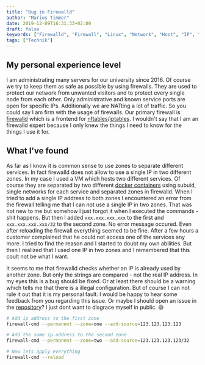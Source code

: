 ```yaml
---
title: "Bug in Firewalld"
author: "Marius Timmer"
date: 2019-12-09T16:31:33+02:00
draft: false
keywords: ["Firewalld", "Firewall", "Linux", "Network", "Host", "IP", "IP address", "nftables", "iptables"]
tags: ["Technik"]
---
```


<span vocab="http://schema.org/" typeof="Report">

My personal experience level
----------------------------
<span property="backstory">I am administrating many servers for our university since 2016. Of course we try to keep them as safe as possible by using firewalls. They are used to protect our network from unwanted visitors and to protect every single node from each other. Only administrative and known service ports are open for specific IPs. Additionally we are NATting a lot of traffic. So you could say I am firm with the usage of firewalls. Our primary firewall is [firewalld](https://en.wikipedia.org/wiki/Firewalld) which is a frontend for [nftables](https://en.wikipedia.org/wiki/Nftables)/[iptables](https://en.wikipedia.org/wiki/Iptables). I wouldn't say that I am an firewalld expert because I only knew the things I need to know for the things I use it for.</span>

What I've found
---------------
<span property="articleBody">As far as I know it is common sense to use zones to separate different services. In fact firewalld does not allow to use a single IP in two different zones. In my case I used a VM which hosts two different services. Of course they are separated by two different [docker containers](https://en.wikipedia.org/wiki/Docker_(software)) using subuid, single networks for each service and separated zones in firewalld. When I tried to add a single IP address to both zones I encountered an error from the firewall telling me that I can not use a single IP in two zones. That was not new to me but somehow I just forgot it when I executed the commands - shit happens. But then I added `xxx.xxx.xxx.xxx` to the first and `xxx.xxx.xxx.xxx/32` to the second zone. No error message occured. Even after reloading the firewall everything seemed to be fine. After a few hours a customer complained that he could not access one of the services any more. I tried to find the reason and I started to doubt my own abilities. But then I realized that I used one IP in two zones and I remembered that this coult not be what I want.

It seems to me that firewalld checks whether an IP is already used by another zone. But only the strings are compared - not the real IP address. In my eyes this is a bug should be fixed. Or at least there should be a warning which tells me that there is a illegal configuration. But of course I can not rule it out that it is my personal fault. I would be happy to hear some feedback from you regarding this issue. Or maybe I should open an issue in the [repository](https://github.com/firewalld/firewalld/issues)? I just dont want to disgrace myself in public. &#128516;</span>

```bash
# Add ip address to the first zone
firewall-cmd --permanent --zone=one --add-source=123.123.123.123

# Add the same ip address to the second zone
firewall-cmd --permanent --zone=two --add-source=123.123.123.123/32

# Now lets apply everything
firewall-cmd --reload
```
<span property="inLanguage" content="de"></span>
<span property="reportNumber" content="001"></span>
</span>
